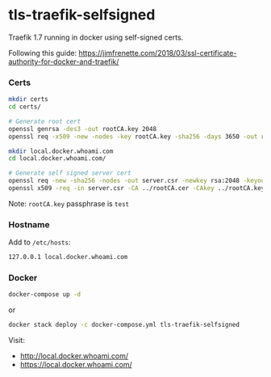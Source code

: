 # tls-traefik-selfsigned

Traefik 1.7 running in docker using self-signed certs.

Following this guide: https://jimfrenette.com/2018/03/ssl-certificate-authority-for-docker-and-traefik/

### Certs

```sh
mkdir certs
cd certs/

# Generate root cert
openssl genrsa -des3 -out rootCA.key 2048
openssl req -x509 -new -nodes -key rootCA.key -sha256 -days 3650 -out rootCA.cer

mkdir local.docker.whoami.com
cd local.docker.whoami.com/

# Generate self signed server cert
openssl req -new -sha256 -nodes -out server.csr -newkey rsa:2048 -keyout server.key -config <( cat server.csr.cnf )
openssl x509 -req -in server.csr -CA ../rootCA.cer -CAkey ../rootCA.key -CAcreateserial -out server.crt -days 730 -sha256 -extfile v3.ext
```

Note: `rootCA.key` passphrase is `test`

### Hostname

Add to `/etc/hosts`:

```sh
127.0.0.1 local.docker.whoami.com
```

### Docker

```sh
docker-compose up -d
```

or

```sh
docker stack deploy -c docker-compose.yml tls-traefik-selfsigned
```

Visit:
* http://local.docker.whoami.com/
* https://local.docker.whoami.com/

